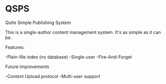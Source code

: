 QSPS
====

Quite Simple Publishing System

This is a single-author content management system. It's as simple as it can be.

Features:

-Plain-file index (no database)
-Single-user
-Fire-And-Forget

Future Improvements

-Content Upload protocol
-Multi-user support
